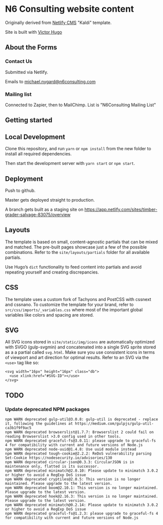 # N6 Consulting website content

Originally derived from [Netlify
CMS](https://github.com/netlify/netlify-cms) "Kaldi" template.

Site is built with [Victor
Hugo](https://github.com/netlify/victor-hugo)


## About the Forms

### Contact Us

Submitted via Netlify.

Emails to michael.nygard@n6consulting.com

### Mailing list

Connected to Zapier, then to MailChimp. List is "N6Consulting Mailing List"


## Getting started

## Local Development

Clone this repository, and run `yarn` or `npm install` from the new
folder to install all required dependencies.

Then start the development server with `yarn start` or `npm start`.

## Deployment

Push to github.

Master gets deployed straight to production.

A branch gets built as a staging site on
https://app.netlify.com/sites/timber-grader-salvage-83075/overview

## Layouts

The template is based on small, content-agnostic partials that can be
mixed and matched. The pre-built pages showcase just a few of the
possible combinations. Refer to the `site/layouts/partials` folder for
all available partials.

Use Hugo’s `dict` functionality to feed content into partials and
avoid repeating yourself and creating discrepancies.

## CSS

The template uses a custom fork of Tachyons and PostCSS with cssnext
and cssnano. To customize the template for your brand, refer to
`src/css/imports/_variables.css` where most of the important global
variables like colors and spacing are stored.

## SVG

All SVG icons stored in `site/static/img/icons` are automatically
optimized with SVGO (gulp-svgmin) and concatenated into a single SVG
sprite stored as a a partial called `svg.html`. Make sure you use
consistent icons in terms of viewport and art direction for optimal
results. Refer to an SVG via the `<use>` tag like so:

```
<svg width="16px" height="16px" class="db">
  <use xlink:href="#SVG-ID"></use>
</svg>
```

## TODO

### Update deprecated NPM packages

```
npm WARN deprecated gulp-util@3.0.8: gulp-util is deprecated - replace it, following the guidelines at https://medium.com/gulpjs/gulp-util-ca3b1f9f9ac5
npm WARN deprecated browserslist@1.7.7: Browserslist 2 could fail on reading Browserslist >3.0 config used in other tools.
npm WARN deprecated graceful-fs@3.0.11: please upgrade to graceful-fs 4 for compatibility with current and future versions of Node.js
npm WARN deprecated node-uuid@1.4.8: Use uuid module instead
npm WARN deprecated tough-cookie@2.2.2: ReDoS vulnerability parsing Set-Cookie https://nodesecurity.io/advisories/130
npm WARN deprecated circular-json@0.3.3: CircularJSON is in maintenance only, flatted is its successor.
npm WARN deprecated minimatch@2.0.10: Please update to minimatch 3.0.2 or higher to avoid a RegExp DoS issue
npm WARN deprecated cryptiles@2.0.5: This version is no longer maintained. Please upgrade to the latest version.
npm WARN deprecated boom@2.10.1: This version is no longer maintained. Please upgrade to the latest version.
npm WARN deprecated hoek@2.16.3: This version is no longer maintained. Please upgrade to the latest version.
npm WARN deprecated minimatch@0.2.14: Please update to minimatch 3.0.2 or higher to avoid a RegExp DoS issue
npm WARN deprecated graceful-fs@1.2.3: please upgrade to graceful-fs 4 for compatibility with current and future versions of Node.js
```